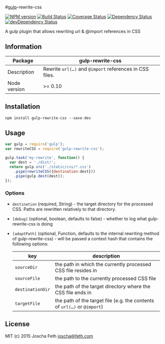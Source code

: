 #[gulp](https://github.com/gulpjs/gulp)-rewrite-css

[![NPM version][npm-image]][npm-url]
[![Build Status][travis-image]][travis-url]
[![Coverage Status][coveralls-image]][coveralls-url]
[![Dependency Status][depstat-image]][depstat-url]
[![devDependency Status][devdepstat-image]][devdepstat-url]

A gulp plugin that allows rewriting url & @import references in CSS

## Information

| Package      | gulp-rewrite-css                                        |
|--------------|---------------------------------------------------------|
| Description  | Rewrite `url(…)` and `@import` references in CSS files. |
| Node version | >= 0.10                                                 |

## Installation

```console
npm install gulp-rewrite-css --save-dev
```

## Usage

```javascript
var gulp = require('gulp');
var rewriteCSS = require('gulp-rewrite-css');

gulp.task('my-rewrite', function() {
  var dest = './dist/';
  return gulp.src('./static/css/*.css')
    .pipe(rewriteCSS({destination:dest}))
    .pipe(gulp.dest(dest));
});
```
### Options
* `destination` (required, String) - the target directory for the processed CSS. Paths are rewritten relatively to that directory.
* `[debug]` (optional, boolean, defaults to false) - whether to log what gulp-rewrite-css is doing
* `[adaptPath]` (optional, Function, defaults to the internal rewriting method of gulp-rewrite-css) - will be passed a context hash that contains the following options:

	| key              | description                                                              |
	|------------------|--------------------------------------------------------------------------|
	| `sourceDir`      | the path in which the currently processed CSS file resides in            |
	| `sourceFile`     | the path to the currently processed CSS file                             |
	| `destinationDir` | the path of the target directory where the CSS file ends in              |
	| `targetFile`     | the path of the target file (e.g. the contents of `url(…)` or `@import`) |

## License

MIT (c) 2015 Joscha Feth <joscha@feth.com>

[npm-url]: https://npmjs.org/package/gulp-rewrite-css
[npm-image]: http://img.shields.io/npm/v/gulp-rewrite-css.svg

[travis-url]: https://travis-ci.org/joscha/gulp-rewrite-css
[travis-image]: http://img.shields.io/travis/joscha/gulp-rewrite-css.svg

[coveralls-url]: https://coveralls.io/r/joscha/gulp-rewrite-css
[coveralls-image]: http://img.shields.io/coveralls/joscha/gulp-rewrite-css.svg
[coveralls-original-image]: https://coveralls.io/repos/joscha/gulp-rewrite-css/badge.png

[depstat-url]: https://david-dm.org/joscha/gulp-rewrite-css
[depstat-image]: https://david-dm.org/joscha/gulp-rewrite-css.svg?theme=shields.io

[devdepstat-url]: https://david-dm.org/joscha/gulp-rewrite-css#info=devDependencies
[devdepstat-image]: https://david-dm.org/joscha/gulp-rewrite-css/dev-status.svg?theme=shields.io
